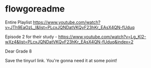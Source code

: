 # flowgoreadme
Entire Playlist
https://www.youtube.com/watch?v=JTh9EaOzL_I&list=PLcxJQNDatVKQyF23hKr_EAsX4QN-fUduq

Episode 2 for their study - https://www.youtube.com/watch?v=Lg_Kl2-wXz4&list=PLcxJQNDatVKQyF23hKr_EAsX4QN-fUduq&index=2

Dear Grade 8

Save the tinyurl link. You're gonna need it at some point!
